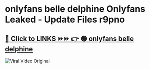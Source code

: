 
 # onlyfans belle delphine Onlyfans Leaked - Update Files r9pno

## <h2><a href="https://clipsfans.com/onlyfans_belle_delphine&ref=git">🔗 Click to LINKS ⏩⏩ 👉 🟢 onlyfans belle delphine </a></h2>

<a href="https://clipsfans.com/onlyfans_belle_delphine&ref=git" rel="nofollow" data-target="animated-image.originalLink"><img src="https://i.ibb.co.com/xMMVF88/686577567.gif" alt="Viral Video Original" style="max-width: 100%; display: inline-block;" data-target="animated-image.originalImage"></a>

